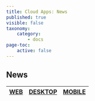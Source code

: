 ```yaml
---
title: Cloud Apps: News
published: true
visible: false
taxonomy:
    category:
        - docs
page-toc:
    active: false
---
```


## News

|[**WEB**](web)|[**DESKTOP**](desktop)|[**MOBILE**](mobile)|
|:--:|:--:|:--:|
